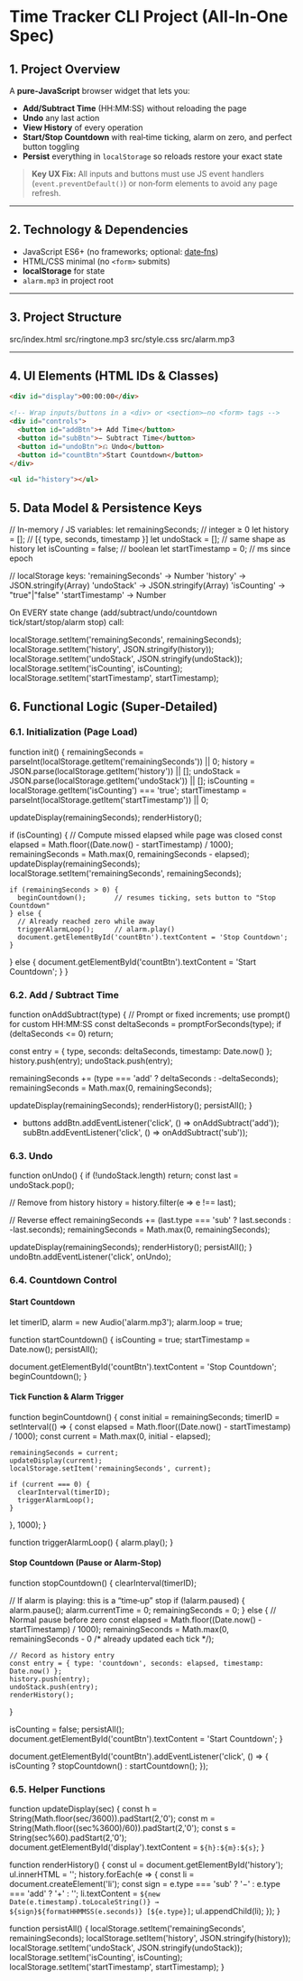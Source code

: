 # Time Tracker CLI Project (All‑In‑One Spec)

## 1. Project Overview  
A **pure‑JavaScript** browser widget that lets you:
- **Add/Subtract Time** (HH:MM:SS) without reloading the page  
- **Undo** any last action  
- **View History** of every operation  
- **Start/Stop Countdown** with real‑time ticking, alarm on zero, and perfect button toggling  
- **Persist** everything in `localStorage` so reloads restore your exact state  

> **Key UX Fix:** All inputs and buttons must use JS event handlers (`event.preventDefault()`) or non‑form elements to avoid any page refresh.

---

## 2. Technology & Dependencies  
- JavaScript ES6+ (no frameworks; optional: [date‑fns](https://date-fns.org/))  
- HTML/CSS minimal (no `<form>` submits)  
- **localStorage** for state  
- `alarm.mp3` in project root  

---

## 3. Project Structure  
src/index.html
src/ringtone.mp3
src/style.css
src/alarm.mp3


---

## 4. UI Elements (HTML IDs & Classes)

```html
<div id="display">00:00:00</div>

<!-- Wrap inputs/buttons in a <div> or <section>—no <form> tags -->
<div id="controls">
  <button id="addBtn">+ Add Time</button>
  <button id="subBtn">− Subtract Time</button>
  <button id="undoBtn">⎌ Undo</button>
  <button id="countBtn">Start Countdown</button>
</div>

<ul id="history"></ul>
```

## 5. Data Model & Persistence Keys
// In-memory / JS variables:
let remainingSeconds;        // integer ≥ 0
let history = [];            // [{ type, seconds, timestamp }]
let undoStack = [];          // same shape as history
let isCounting = false;      // boolean
let startTimestamp = 0;      // ms since epoch

// localStorage keys:
'remainingSeconds'  → Number
'history'           → JSON.stringify(Array)
'undoStack'         → JSON.stringify(Array)
'isCounting'        → "true"|"false"
'startTimestamp'    → Number

On EVERY state change (add/subtract/undo/countdown tick/start/stop/alarm stop) call:

localStorage.setItem('remainingSeconds', remainingSeconds);
localStorage.setItem('history', JSON.stringify(history));
localStorage.setItem('undoStack', JSON.stringify(undoStack));
localStorage.setItem('isCounting', isCounting);
localStorage.setItem('startTimestamp', startTimestamp);

## 6. Functional Logic (Super‑Detailed)

### 6.1. Initialization (Page Load)

function init() {
  remainingSeconds = parseInt(localStorage.getItem('remainingSeconds')) || 0;
  history        = JSON.parse(localStorage.getItem('history'))    || [];
  undoStack      = JSON.parse(localStorage.getItem('undoStack'))  || [];
  isCounting     = localStorage.getItem('isCounting') === 'true';
  startTimestamp = parseInt(localStorage.getItem('startTimestamp')) || 0;

  updateDisplay(remainingSeconds);
  renderHistory();

  if (isCounting) {
    // Compute missed elapsed while page was closed
    const elapsed = Math.floor((Date.now() - startTimestamp) / 1000);
    remainingSeconds = Math.max(0, remainingSeconds - elapsed);
    updateDisplay(remainingSeconds);
    localStorage.setItem('remainingSeconds', remainingSeconds);

    if (remainingSeconds > 0) {
      beginCountdown();       // resumes ticking, sets button to "Stop Countdown"
    } else {
      // Already reached zero while away
      triggerAlarmLoop();     // alarm.play()
      document.getElementById('countBtn').textContent = 'Stop Countdown';
    }
  } else {
    document.getElementById('countBtn').textContent = 'Start Countdown';
  }
}

### 6.2. Add / Subtract Time

function onAddSubtract(type) {
  // Prompt or fixed increments; use prompt() for custom HH:MM:SS
  const deltaSeconds = promptForSeconds(type);
  if (deltaSeconds <= 0) return;

  const entry = { type, seconds: deltaSeconds, timestamp: Date.now() };
  history.push(entry);
  undoStack.push(entry);

  remainingSeconds += (type === 'add' ? deltaSeconds : -deltaSeconds);
  remainingSeconds = Math.max(0, remainingSeconds);

  updateDisplay(remainingSeconds);
  renderHistory();
  persistAll();
}

- buttons
  addBtn.addEventListener('click', () => onAddSubtract('add'));
subBtn.addEventListener('click', () => onAddSubtract('sub'));

### 6.3. Undo

function onUndo() {
  if (!undoStack.length) return;
  const last = undoStack.pop();

  // Remove from history
  history = history.filter(e => e !== last);

  // Reverse effect
  remainingSeconds += (last.type === 'sub' ? last.seconds : -last.seconds);
  remainingSeconds = Math.max(0, remainingSeconds);

  updateDisplay(remainingSeconds);
  renderHistory();
  persistAll();
}
undoBtn.addEventListener('click', onUndo);

### 6.4. Countdown Control
#### Start Countdown
let timerID, alarm = new Audio('alarm.mp3');
alarm.loop = true;

function startCountdown() {
  isCounting = true;
  startTimestamp = Date.now();
  persistAll();

  document.getElementById('countBtn').textContent = 'Stop Countdown';
  beginCountdown();
}

#### Tick Function & Alarm Trigger
function beginCountdown() {
  const initial = remainingSeconds;
  timerID = setInterval(() => {
    const elapsed = Math.floor((Date.now() - startTimestamp) / 1000);
    const current = Math.max(0, initial - elapsed);

    remainingSeconds = current;
    updateDisplay(current);
    localStorage.setItem('remainingSeconds', current);

    if (current === 0) {
      clearInterval(timerID);
      triggerAlarmLoop();
    }
  }, 1000);
}

function triggerAlarmLoop() {
  alarm.play();
}

#### Stop Countdown (Pause or Alarm‑Stop)
function stopCountdown() {
  clearInterval(timerID);

  // If alarm is playing: this is a “time‑up” stop
  if (!alarm.paused) {
    alarm.pause();
    alarm.currentTime = 0;
    remainingSeconds = 0;
  } else {
    // Normal pause before zero
    const elapsed = Math.floor((Date.now() - startTimestamp) / 1000);
    remainingSeconds = Math.max(0, remainingSeconds - 0 /* already updated each tick */);
    
    // Record as history entry
    const entry = { type: 'countdown', seconds: elapsed, timestamp: Date.now() };
    history.push(entry);
    undoStack.push(entry);
    renderHistory();
  }

  isCounting = false;
  persistAll();
  document.getElementById('countBtn').textContent = 'Start Countdown';
}

document.getElementById('countBtn').addEventListener('click', () => {
  isCounting ? stopCountdown() : startCountdown();
});

### 6.5. Helper Functions
function updateDisplay(sec) {
  const h = String(Math.floor(sec/3600)).padStart(2,'0');
  const m = String(Math.floor((sec%3600)/60)).padStart(2,'0');
  const s = String(sec%60).padStart(2,'0');
  document.getElementById('display').textContent = `${h}:${m}:${s}`;
}

function renderHistory() {
  const ul = document.getElementById('history');
  ul.innerHTML = '';
  history.forEach(e => {
    const li = document.createElement('li');
    const sign = e.type === 'sub' ? '−' : e.type === 'add' ? '+' : '';
    li.textContent = `${new Date(e.timestamp).toLocaleString()} → ${sign}${formatHHMMSS(e.seconds)} [${e.type}]`;
    ul.appendChild(li);
  });
}

function persistAll() {
  localStorage.setItem('remainingSeconds', remainingSeconds);
  localStorage.setItem('history', JSON.stringify(history));
  localStorage.setItem('undoStack', JSON.stringify(undoStack));
  localStorage.setItem('isCounting', isCounting);
  localStorage.setItem('startTimestamp', startTimestamp);
}





